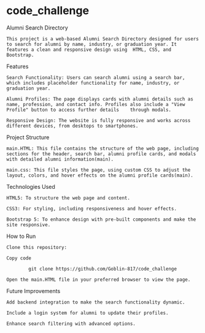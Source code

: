 # code_challenge

Alumni Search Directory

	This project is a web-based Alumni Search Directory designed for users to search for alumni by name, industry, or graduation year. It features a clean and responsive design using 	HTML, CSS, and Bootstrap.

Features

	Search Functionality: Users can search alumni using a search bar, which includes placeholder functionality for name, industry, or graduation year.

	Alumni Profiles: The page displays cards with alumni details such as name, profession, and contact info. Profiles also include a "View Profile" button to access further details 	through modals.

	Responsive Design: The website is fully responsive and works across different devices, from desktops to smartphones.


Project Structure

	main.HTML: This file contains the structure of the web page, including sections for the header, search bar, alumni profile cards, and modals with detailed alumni information​(main).

	main.css: This file styles the page, using custom CSS to adjust the layout, colors, and hover effects on the alumni profile cards​(main).


Technologies Used

	HTML5: To structure the web page and content.

	CSS3: For styling, including responsiveness and hover effects.

	Bootstrap 5: To enhance design with pre-built components and make the site responsive.
	

How to Run

	Clone this repository:

	Copy code

    		git clone https://github.com/Goblin-817/code_challenge
	
	Open the main.HTML file in your preferred browser to view the page.


Future Improvements

	Add backend integration to make the search functionality dynamic.

	Include a login system for alumni to update their profiles.

	Enhance search filtering with advanced options.
